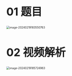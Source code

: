 # 01 题目

<img src="https://cvp.oss-cn-shanghai.aliyuncs.com/picgo/202402191835836.png" alt="image-20240219183550763" style="zoom:50%;" />

# 02 视频解析

<img src="https://cvp.oss-cn-shanghai.aliyuncs.com/picgo/202402191857084.png" alt="image-20240219185724963" style="zoom:50%;" />